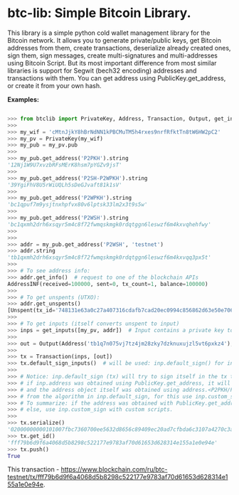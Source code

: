 btc-lib: Simple Bitcoin Library.
=======================

This library is a simple python cold wallet management library for the Bitcoin network. It allows you to generate private/public keys, get Bitcoin addresses from them, create transactions, deserialize already created ones, sign them, sign messages, create multi-signatures and multi-addresses using Bitcoin Script. But its most important difference from most similar libraries is support for Segwit (bech32 encoding) addresses and transactions with them. You can get address using PublicKey.get_address, or create it from your own hash.

**Examples:**

``` python

>>> from btclib import PrivateKey, Address, Transaction, Output, get_inputs
>>>
>>> my_wif = 'cMtnJjkY8hBrNdNN1kPBCMuTM5h4rxes9nrfRfktTn8tW6HW2pC2'
>>> my_pv = PrivateKey(my_wif)
>>> my_pub = my_pv.pub
>>>
>>> my_pub.get_address('P2PKH').string
'12Nj1W9U7xvzbRFsMErK8hsm7pYGZv9jsT'
>>>
>>> my_pub.get_address('P2SH-P2WPKH').string
'39YgiFhV8U5rWiUQLh5sDeGJvaft81k1sV'
>>>
>>> my_pub.get_address('P2WPKH').string
'bc1qpuf7m9ysjtnxhpfvx80v6lptsk33lm2x3t9s5w'
>>>
>>> my_pub.get_address('P2WSH').string
'bc1qxmh2drh6xsqyr5m4c8f72fwmqskmgk0rdqtggn6leswzf6m4kxvqhehfwy'
>>>
>>>
>>> addr = my_pub.get_address('P2WSH', 'testnet')
>>> addr.string
'tb1qxmh2drh6xsqyr5m4c8f72fwmqskmgk0rdqtggn6leswzf6m4kxvqq3px5t'
>>>
>>> # To see address info:
>>> addr.get_info()  # request to one of the blockchain APIs
AddressINF(received=100000, sent=0, tx_count=1, balance=100000)
>>>
>>> # To get unspents (UTXO):
>>> addr.get_unspents()
[Unspent(tx_id='748131e63a0c27a407316cdafb7cad20ec0994c856862d63e50e706073bc7f00', out_index=0, amount=100000)]
>>>
>>> # To get inputs (itself converts unspent to input)
>>> inps = get_inputs([my_pv, addr])  # Input contains a private key to be able to sign yourself in a transaction
>>>
>>> out = Output(Address('tb1q7n075vj7tz4jm28zky7dzknuxujzl5vt6pxkz4'), 90000)
>>>
>>> tx = Transaction(inps, [out])
>>> tx.default_sign_inputs()  # will be used: inp.default_sign() for inp in tx.inputs
>>>
>>> # Notice: inp.default_sign (tx) will try to sign itself in the tx transaction (set the desired inp.script / inp.witness value),
>>> # if inp.address was obtained using PublicKey.get_address, it will succeed, but if the address hash was generated by your custom algorithm,
>>> # and the address object itself was obtained using address.<P2PKH/P2SH/P2WPKH/P2WSH>.from_hash, maybe the signature algorithm will differ
>>> # from the algorithm in inp.default_sign, for this use inp.custom_sign(script=Script(...), witness=Script(...)).
>>> # To summarize: if the address was obtained with PublicKey.get_address(<some_type>, <some_network>), Input.default_sign will be able to sign it.
>>> # else, use inp.custom_sign with custom scripts.
>>>
>>> tx.serialize()
'02000000000101007fbc7360700ee5632d8656c89409ec20ad7cfbda6c3107a4270c3ae63181740000000000ffffffff01905f010000000000160014f4dfea325e58ab2da8e2b13cd...'
>>> tx.get_id()
'fff79b6d9f6a4068d5b8298c522177e9783af70d61653d628314e155a1e0e94e'
>>> tx.push()
True
```

This transaction - https://www.blockchain.com/ru/btc-testnet/tx/fff79b6d9f6a4068d5b8298c522177e9783af70d61653d628314e155a1e0e94e.